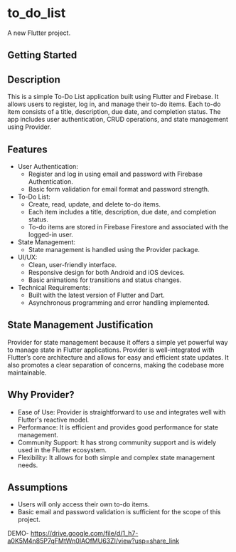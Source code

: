 # to_do_list

A new Flutter project.

## Getting Started

## Description
This is a simple To-Do List application built using Flutter and Firebase. It allows users to register, log in, and manage their to-do items. Each to-do item consists of a title, description, due date, and completion status. The app includes user authentication, CRUD operations, and state management using Provider.

## Features
- User Authentication:
    - Register and log in using email and password with Firebase Authentication.
    - Basic form validation for email format and password strength.
- To-Do List:
    - Create, read, update, and delete to-do items.
    - Each item includes a title, description, due date, and completion status.
    - To-do items are stored in Firebase Firestore and associated with the logged-in user.
- State Management:
    - State management is handled using the Provider package.
- UI/UX:
    - Clean, user-friendly interface.
    - Responsive design for both Android and iOS devices.
    - Basic animations for transitions and status changes.
- Technical Requirements:
    - Built with the latest version of Flutter and Dart.
    - Asynchronous programming and error handling implemented.


## State Management Justification

Provider for state management because it offers a simple yet powerful way to manage state in Flutter applications. Provider is well-integrated with Flutter’s core architecture and allows for easy and efficient state updates. It also promotes a clear separation of concerns, making the codebase more maintainable.

## Why Provider?
  - Ease of Use: Provider is straightforward to use and integrates well with Flutter's reactive model.
  - Performance: It is efficient and provides good performance for state management.
  - Community Support: It has strong community support and is widely used in the Flutter ecosystem.
  - Flexibility: It allows for both simple and complex state management needs.


## Assumptions

 - Users will only access their own to-do items.
 - Basic email and password validation is sufficient for the scope of this project.

DEMO-
   https://drive.google.com/file/d/1_h7-a0K5M4n85P7qFMtWn0IAOfMU63ZI/view?usp=share_link
